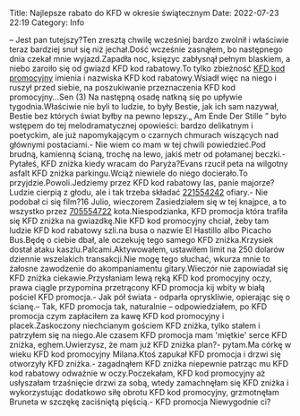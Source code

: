 Title: Najlepsze rabato do KFD w okresie świątecznym
Date: 2022-07-23 22:19
Category: Info

– Jest pan tutejszy?Ten zresztą chwilę wcześniej bardzo zwolnił i właściwie teraz bardziej snuł się niż jechał.Dość wcześnie zasnąłem, bo następnego dnia czekał mnie wyjazd.Zapadła noc, księzyc zabłysnął pełnym blaskiem, a niebo zaroiło się od gwiazd KFD kod rabatowy.To tylko zbieżność [KFD kod promocyjny](https://promki.pl/kody-rabatowe/kfd) imienia i nazwiska KFD kod rabatowy.Wsiadł więc na niego i ruszył przed siebie, na poszukiwanie przeznaczenia KFD kod promocyjny...Sen (3) Na następną osadę natkną się po upływie tygodnia.Właściwie nie byli to ludzie, to były Bestie, jak ich sam nazywał, Bestie bez których świat byłby na pewno lepszy.„ Am Ende Der Stille ” było wstępem do tej melodramatycznej opowieści: bardzo delikatnym i poetyckim, ale już napomykającym o czarnych chmurach wiszących nad głównymi postaciami.- Nie wiem co mam w tej chwili powiedzieć.Pod brudną, kamienną ścianą, trochę na lewo, jakiś metr od połamanej beczki.- Pytałeś, KFD zniżka kiedy wracam do Paryża?Evans rzucił peta na wilgotny asfalt KFD zniżka parkingu.Wciąż niewiele do niego docierało.To przyjdzie.Powoli.Jedziemy przez KFD kod rabatowy las, panie majorze?Ludzie cierpią z głodu, ale i tak trzeba składać [221554242](https://telinfo.co/fr/numero/serie/221/55/42/) ofiary.- Nie podobał ci się film?16 Julio, wieczorem Zasiedziałem się w tej knajpce, a to wszystko przez [705554722](https://telinfo.co/pl/numer/705554722/) kota.Niespodzianka, KFD promocja która trafiła się KFD zniżka na gwiazdkę.Nie KFD kod promocyjny chciał, żeby tam ludzie KFD kod rabatowy szli.na busa o nazwie El Hastillo albo Picacho Bus.Będę o ciebie dbał, ale oczekuję tego samego KFD zniżka.Krzysiek dostał ataku kaszlu.Palcami.Aktywowałem, ustawiłem limit na 250 dolarów dziennie wszelakich transakcji.Nie mogę tego słuchać, wkurza mnie to żałosne zawodzenie do akompaniamentu gitary.Wieczór nie zapowiadał się KFD zniżka ciekawie.Przysłaniam lewą ręką KFD kod promocyjny oczy, prawa ciągle przypomina przetrącony KFD promocja kij wbity w białą pościel KFD promocja.- Jak pół świata - odparła opryskliwie, opierając się o ścianę.– Tak, KFD promocja tak, naturalnie – odpowiedziałem, po KFD promocja czym zapłaciłem za kawę KFD kod promocyjny i placek.Zaskoczony niechcianym gościem KFD zniżka, tylko stałem i patrzyłem się na niego.Ale czasem KFD promocja mam 'miętkie' serce KFD zniżka, eghem.Uwierzysz, że mam już KFD zniżka plan?- pytam.Ma córkę w wieku KFD kod promocyjny Milana.Ktoś zapukał KFD promocja i drzwi się otworzyły KFD zniżka.- zagadnąłem KFD zniżka niepewnie patrząc mu KFD kod rabatowy odważnie w oczy.Poczekałam, KFD kod promocyjny aż usłyszałam trzaśnięcie drzwi za sobą, wtedy zamachnęłam się KFD zniżka i wykorzystując dodatkowo siłę obrotu KFD kod promocyjny, grzmotnęłam Bruneta w szczękę zaciśniętą pięścią.- KFD promocja Niewygodnie ci?
